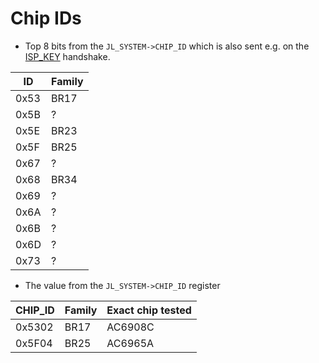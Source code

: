 # Chip IDs

- Top 8 bits from the `JL_SYSTEM->CHIP_ID` which is also sent e.g. on the [ISP_KEY](isp-key.md) handshake.

|  ID  | Family |
|------|--------|
| 0x53 | BR17   |
| 0x5B | ?      |
| 0x5E | BR23   |
| 0x5F | BR25   |
| 0x67 | ?      |
| 0x68 | BR34   |
| 0x69 | ?      |
| 0x6A | ?      |
| 0x6B | ?      |
| 0x6D | ?      |
| 0x73 | ?      |

- The value from the `JL_SYSTEM->CHIP_ID` register

| CHIP_ID | Family | Exact chip tested |
|---------|--------|-------------------|
| 0x5302  | BR17   | AC6908C           |
| 0x5F04  | BR25   | AC6965A           |
